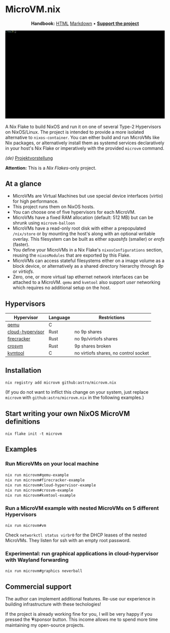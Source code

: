 # MicroVM.nix

<p align="center">
  <strong>Handbook:</strong>
  <a href="https://astro.github.io/microvm.nix/">HTML</a>
  <a href="doc/src/SUMMARY.md">Markdown</a>
  •
  <strong><a href="https://github.com/sponsors/astro">Support the project</a></strong>
</p>
<p align="center">
  <img src="doc/src/demo.gif" alt="Demo GIF">
</p>

A Nix Flake to build NixOS and run it on one of several Type-2
Hypervisors on NixOS/Linux. The project is intended to provide a more
isolated alternative to `nixos-container`. You can either build and
run MicroVMs like Nix packages, or alternatively install them as
systemd services declaratively in your host's Nix Flake or
imperatively with the provided `microvm` command.

*(de)* [Projektvorstellung](https://media.ccc.de/v/ds22-174-microvm-nix)

**Attention:** This is a *Nix Flakes*-only project.

## At a glance

- MicroVMs are Virtual Machines but use special device interfaces
  (virtio) for high performance.
- This project runs them on NixOS hosts.
- You can choose one of five hypervisors for each MicroVM.
- MicroVMs have a fixed RAM allocation (default: 512 MB) but can be
  shrunk using `microvm-balloon`
- MicroVMs have a read-only root disk with either a prepopulated
  `/nix/store` or by mounting the host's along with an optional
  writable overlay. This filesystem can be built as either *squashfs*
  (smaller) or *erofs* (faster).
- You define your MicroVMs in a Nix Flake's `nixosConfigurations`
  section, reusing the `nixosModules` that are exported by this Flake.
- MicroVMs can access stateful filesystems either on a image volume as
  a block device, or alternatively as a shared directory hierarchy
  through *9p* or *virtiofs*.
- Zero, one, or more virtual tap ethernet network interfaces can be
  attached to a MicroVM. `qemu` and `kvmtool` also support *user*
  networking which requires no additional setup on the host.

## Hypervisors

| Hypervisor                                                              | Language | Restrictions                          |
|-------------------------------------------------------------------------|----------|---------------------------------------|
| [qemu](https://www.qemu.org/)                                           | C        |                                       |
| [cloud-hypervisor](https://www.cloudhypervisor.org/)                    | Rust     | no 9p shares                          |
| [firecracker](https://firecracker-microvm.github.io/)                   | Rust     | no 9p/virtiofs shares                 |
| [crosvm](https://chromium.googlesource.com/chromiumos/platform/crosvm/) | Rust     | 9p shares broken                      |
| [kvmtool](https://github.com/kvmtool/kvmtool)                           | C        | no virtiofs shares, no control socket |


## Installation

```shell
nix registry add microvm github:astro/microvm.nix
```

(If you do not want to inflict this change on your system, just
replace `microvm` with `github:astro/microvm.nix` in the following
examples.)

## Start writing your own NixOS MicroVM definitions

```shell
nix flake init -t microvm
```

## Examples

### Run MicroVMs on your local machine

```shell
nix run microvm#qemu-example
nix run microvm#firecracker-example
nix run microvm#cloud-hypervisor-example
nix run microvm#crosvm-example
nix run microvm#kvmtool-example
```

### Run a MicroVM example with nested MicroVMs on 5 different Hypervisors

```shell
nix run microvm#vm
```

Check `networkctl status virbr0` for the DHCP leases of the nested
MicroVMs. They listen for ssh with an empty root password.

### Experimental: run graphical applications in cloud-hypervisor with Wayland forwarding

```shell
nix run microvm#graphics neverball
```

## Commercial support

The author can implement additional features. Re-use our experience in
building infrastructure with these techologies!

If the project is already working fine for you, I will be very happy
if you pressed the 💗sponsor button. This income allows me to spend
more time maintaining my open-source projects.
